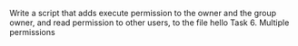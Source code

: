 Write a script that adds execute permission to the owner and the group owner, and read permission to other users, to the file hello
Task 6. Multiple permissions
